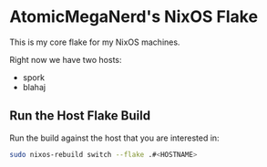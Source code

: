 # AtomicMegaNerd's NixOS Flake

This is my core flake for my NixOS machines.

Right now we have two hosts:

- spork
- blahaj

## Run the Host Flake Build

Run the build against the host that you are interested in:

```bash
sudo nixos-rebuild switch --flake .#<HOSTNAME>
```
